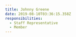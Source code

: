 ```yaml
---
title: Johnny Greene
date: 2019-08-10T03:36:15.358Z
responsibilities:
  - Staff Representative
  - Member
---
```


